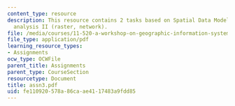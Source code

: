 ```yaml
---
content_type: resource
description: This resource contains 2 tasks based on Spatial Data Models and spatial
  analysis II (raster, network).
file: /media/courses/11-520-a-workshop-on-geographic-information-systems-fall-2005/fe110920578a86caae4117483a9fdd85_assn3.pdf
file_type: application/pdf
learning_resource_types:
- Assignments
ocw_type: OCWFile
parent_title: Assignments
parent_type: CourseSection
resourcetype: Document
title: assn3.pdf
uid: fe110920-578a-86ca-ae41-17483a9fdd85
---
```

